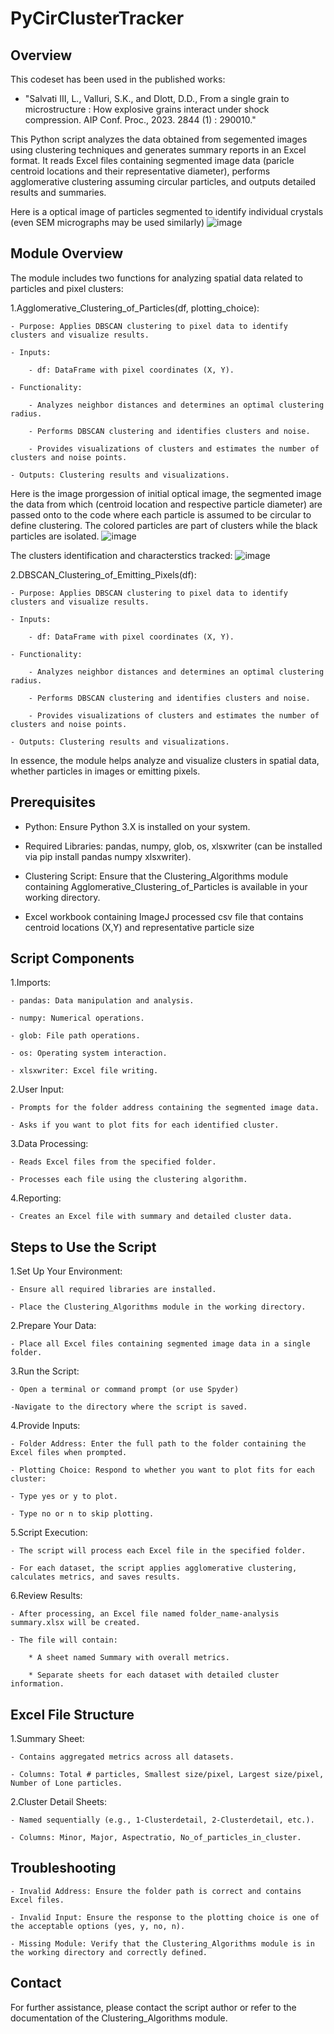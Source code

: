 # PyCirClusterTracker

## Overview ##
This codeset has been used in the published works:
- "Salvati III, L., Valluri, S.K., and Dlott, D.D., From a single grain to microstructure : How explosive grains interact under shock compression. AIP Conf. Proc., 2023. 2844 (1) : 290010."
  
This Python script analyzes the data obtained from segemented images using clustering techniques and generates summary reports in an Excel format. It reads Excel files containing segmented image data (paricle centroid locations and their representative diameter), performs agglomerative clustering assuming circular particles, and outputs detailed results and summaries.

Here is a optical image of particles segmented to identify individual crystals (even SEM micrographs may be used similarly)
  ![image](https://github.com/user-attachments/assets/74c6335d-fe17-4bc7-be4c-243ee5eebd38)

## Module Overview ##

The module includes two functions for analyzing spatial data related to particles and pixel clusters:

1.Agglomerative_Clustering_of_Particles(df, plotting_choice):
   
    - Purpose: Applies DBSCAN clustering to pixel data to identify clusters and visualize results.
    
    - Inputs:
    
        - df: DataFrame with pixel coordinates (X, Y).
        
    - Functionality:
    
        - Analyzes neighbor distances and determines an optimal clustering radius.
        
        - Performs DBSCAN clustering and identifies clusters and noise.
        
        - Provides visualizations of clusters and estimates the number of clusters and noise points.
        
    - Outputs: Clustering results and visualizations.

Here is the image prorgession of initial optical image, the segmented image the data from which (centroid location and respective particle diameter) are passed onto to the code where each particle is assumed to be circular to define clustering.
The colored particles are part of clusters while the black particles are isolated.
![image](https://github.com/user-attachments/assets/a70cde1f-16f1-4a00-b710-5546c03e1965)

The clusters identification and characterstics tracked:
![image](https://github.com/user-attachments/assets/e25af117-a980-4191-95e3-a570b4cff828)

2.DBSCAN_Clustering_of_Emitting_Pixels(df):

    - Purpose: Applies DBSCAN clustering to pixel data to identify clusters and visualize results.
    
    - Inputs:
    
        - df: DataFrame with pixel coordinates (X, Y).
        
    - Functionality:
    
        - Analyzes neighbor distances and determines an optimal clustering radius.
        
        - Performs DBSCAN clustering and identifies clusters and noise.
        
        - Provides visualizations of clusters and estimates the number of clusters and noise points.
        
    - Outputs: Clustering results and visualizations.

In essence, the module helps analyze and visualize clusters in spatial data, whether particles in images or emitting pixels.



## Prerequisites ##

- Python: Ensure Python 3.X is installed on your system.

- Required Libraries: pandas, numpy, glob, os, xlsxwriter (can be installed via pip install pandas numpy xlsxwriter).

- Clustering Script: Ensure that the Clustering_Algorithms module containing Agglomerative_Clustering_of_Particles is available in your working directory.

- Excel workbook containing ImageJ processed csv file that contains centroid locations (X,Y) and representative particle size



## Script Components ##

1.Imports:

    - pandas: Data manipulation and analysis.
    
    - numpy: Numerical operations.
    
    - glob: File path operations.
    
    - os: Operating system interaction.
    
    - xlsxwriter: Excel file writing.

2.User Input:

    - Prompts for the folder address containing the segmented image data.
    
    - Asks if you want to plot fits for each identified cluster.
    
3.Data Processing:

    - Reads Excel files from the specified folder.
    
    - Processes each file using the clustering algorithm.

4.Reporting:

    - Creates an Excel file with summary and detailed cluster data.
    
## Steps to Use the Script ##
    
1.Set Up Your Environment:

    - Ensure all required libraries are installed.
    
    - Place the Clustering_Algorithms module in the working directory.
    
2.Prepare Your Data:

    - Place all Excel files containing segmented image data in a single folder.
    
3.Run the Script:

    - Open a terminal or command prompt (or use Spyder)
    
    -Navigate to the directory where the script is saved.


4.Provide Inputs:

    - Folder Address: Enter the full path to the folder containing the Excel files when prompted.
    
    - Plotting Choice: Respond to whether you want to plot fits for each cluster:
    
    - Type yes or y to plot.
    
    - Type no or n to skip plotting.

5.Script Execution:

    - The script will process each Excel file in the specified folder.
    
    - For each dataset, the script applies agglomerative clustering, calculates metrics, and saves results.

6.Review Results:

    - After processing, an Excel file named folder_name-analysis summary.xlsx will be created.
    
    - The file will contain:
    
        * A sheet named Summary with overall metrics.
        
        * Separate sheets for each dataset with detailed cluster information.

## Excel File Structure ##

1.Summary Sheet:

    - Contains aggregated metrics across all datasets.
    
    - Columns: Total # particles, Smallest size/pixel, Largest size/pixel, Number of Lone particles.

2.Cluster Detail Sheets:

    - Named sequentially (e.g., 1-Clusterdetail, 2-Clusterdetail, etc.).
    
    - Columns: Minor, Major, Aspectratio, No_of_particles_in_cluster.

## Troubleshooting ##

    - Invalid Address: Ensure the folder path is correct and contains Excel files.
    
    - Invalid Input: Ensure the response to the plotting choice is one of the acceptable options (yes, y, no, n).
    
    - Missing Module: Verify that the Clustering_Algorithms module is in the working directory and correctly defined.

## Contact ##

For further assistance, please contact the script author or refer to the documentation of the Clustering_Algorithms module.
